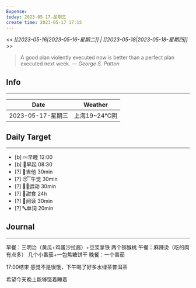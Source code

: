 ```yaml
---
Expense: 
today: 2023-05-17-星期三
create time: 2023-05-17 17:15
---
```


<< *[[2023-05-16|2023-05-16-星期二]] | [[2023-05-18|2023-05-18-星期四]]* >>


> A good plan violently executed now is better than a perfect plan executed next week.
> — <cite>George S. Patton</cite>


## Info
***
| Date        | Weather      | 
| ----------- | ------------ |
| 2023-05-17-星期三 |  上海19~24℃阴 |


## Daily Target 
***
- [b] 💤早睡   12:00
- [b] 🌅早起    08:30
- [?] 🎵吉他    30min
- [?] 😴午觉    30min
- [?] 🏃‍♀️运动    30min  
- [?] 🚫甜食    24h
- [?] 📖阅读    30min 
- [?] 🔤单词    20min    


##  Journal
***

早餐：三明治（黄瓜+鸡蛋沙拉酱）+豆浆拿铁
两个猕猴桃
午餐：麻辣烫（吃的肉有点多）
几个小番茄+一包焦糖饼干
晚餐：一个番茄

17:00结束
感觉不是很饿，下午喝了好多水绿茶普洱茶

希望今天晚上能够饿着睡着

